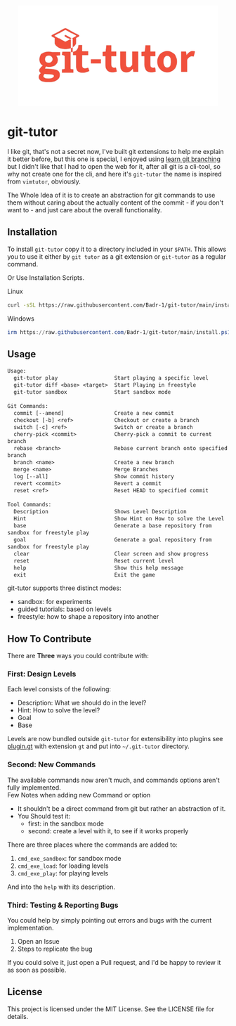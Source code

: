 <div align="center">
    <img src="logo.png" width="456" height="228" >
</div>

# git-tutor

I like git, that's not a secret now, I've built git extensions to help me explain it better before, but this one is special, I enjoyed using [learn git branching](https://learngitbranching.js.org/) but I didn't like that I had to open the web for it, after all git is a cli-tool, so why not create one for the cli, and here it's `git-tutor` the name is inspired from `vimtutor`, obviously.

The Whole Idea of it is to create an abstraction for git commands to use them without caring about the actually content of the commit - if you don't want to - and just care about the overall functionality.

## Installation
To install `git-tutor` copy it to a directory included in your `$PATH`.
This allows you to use it either by `git tutor` as a git extension or `git-tutor` as a regular command.

Or Use Installation Scripts.

Linux
``` bash
curl -sSL https://raw.githubusercontent.com/Badr-1/git-tutor/main/install.sh | bash
```
Windows
```powershell
irm https://raw.githubusercontent.com/Badr-1/git-tutor/main/install.ps1 | iex
```

## Usage

```
Usage: 
  git-tutor play                  Start playing a specific level
  git-tutor diff <base> <target>  Start Playing in freestyle
  git-tutor sandbox               Start sandbox mode

Git Commands:
  commit [--amend]                Create a new commit
  checkout [-b] <ref>             Checkout or create a branch
  switch [-c] <ref>               Switch or create a branch
  cherry-pick <commit>            Cherry-pick a commit to current branch
  rebase <branch>                 Rebase current branch onto specified branch
  branch <name>                   Create a new branch
  merge <name>                    Merge Branches
  log [--all]                     Show commit history
  revert <commit>                 Revert a commit
  reset <ref>                     Reset HEAD to specified commit

Tool Commands:
  Description                     Shows Level Description
  Hint                            Show Hint on How to solve the Level
  base                            Generate a base repository from sandbox for freestyle play
  goal                            Generate a goal repository from sandbox for freestyle play
  clear                           Clear screen and show progress
  reset                           Reset current level
  help                            Show this help message
  exit                            Exit the game
```

git-tutor supports three distinct modes:
- sandbox: for experiments
- guided tutorials: based on levels
- freestyle: how to shape a repository into another

## How To Contribute

There are **Three** ways you could contribute with:

### First: Design Levels
Each level consists of the following:
- Description: What we should do in the level?
- Hint: How to solve the level?
- Goal
- Base

Levels are now bundled outside `git-tutor` for extensibility into plugins see [plugin.gt](/plugin.gt) with extension `gt` and put into `~/.git-tutor` directory.

### Second: New Commands
The available commands now aren't much, and commands options aren't fully implemented.\
Few Notes when adding new Command or option
- It shouldn't be a direct command from git but rather an abstraction of it.
- You Should test it:
  - first: in the sandbox mode
  - second: create a level with it, to see if it works properly

There are three places where the commands are added to:
1. `cmd_exe_sandbox`: for sandbox mode
2. `cmd_exe_load`: for loading levels
3. `cmd_exe_play`: for playing levels

And into the `help` with its description.


### Third: Testing & Reporting Bugs
You could help by simply pointing out errors and bugs with the current implementation.
1. Open an Issue
2. Steps to replicate the bug

If you could solve it, just open a Pull request, and I'd be happy to review it as soon as possible.

## License
This project is licensed under the MIT License. See the LICENSE file for details. 
